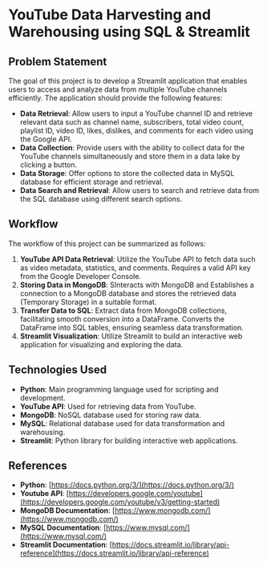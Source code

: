 # YouTube Data Harvesting and Warehousing using SQL & Streamlit

## Problem Statement

The goal of this project is to develop a Streamlit application that enables users to access and analyze data from multiple YouTube channels efficiently. The application should provide the following features:

- **Data Retrieval**: Allow users to input a YouTube channel ID and retrieve relevant data such as channel name, subscribers, total video count, playlist ID, video ID, likes, dislikes, and comments for each video using the Google API.
- **Data Collection**: Provide users with the ability to collect data for the YouTube channels simultaneously and store them in a data lake by clicking a button.
- **Data Storage**: Offer options to store the collected data in  MySQL database for efficient storage and retrieval.
- **Data Search and Retrieval**: Allow users to search and retrieve data from the SQL database using different search options.

## Workflow

The workflow of this project can be summarized as follows:

1. **YouTube API Data Retrieval**: Utilize the YouTube API to fetch data such as video metadata, statistics, and comments. Requires a valid API key from the Google Developer Console.
2. **Storing Data in MongoDB**: SInteracts with MongoDB and Establishes a connection to a MongoDB database and stores the retrieved data (Temporary Storage) in a suitable format.
3. **Transfer Data to SQL**: Extract data from MongoDB collections, facilitating smooth conversion into a DataFrame. Converts the DataFrame into SQL tables, ensuring seamless data transformation.
4. **Streamlit Visualization**: Utilize Streamlit to build an interactive web application for visualizing and exploring the data.


## Technologies Used

- **Python**: Main programming language used for scripting and development.
- **YouTube API**: Used for retrieving data from YouTube.
- **MongoDB**: NoSQL database used for storing raw data.
- **MySQL**: Relational database used for data transformation and warehousing.
- **Streamlit**: Python library for building interactive web applications.

## References

- **Python**: [https://docs.python.org/3/](https://docs.python.org/3/)
- **Youtube API**: [https://developers.google.com/youtube](https://developers.google.com/youtube/v3/getting-started)
- **MongoDB Documentation**: [https://www.mongodb.com/](https://www.mongodb.com/)
- **MySQL Documentation**: [https://www.mysql.com/](https://www.mysql.com/)
- **Streamlit Documentation**: [https://docs.streamlit.io/library/api-reference](https://docs.streamlit.io/library/api-reference)
  


